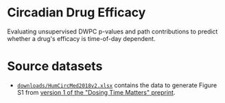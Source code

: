 # Circadian Drug Efficacy

Evaluating unsupervised DWPC p-values and path contributions to predict whether a drug's efficacy is time-of-day dependent.


# Source datasets

+ [`downloads/HumCircMed2018v2.xlsx`](downloads/HumCircMed2018v2.xlsx) contains the data to generate Figure S1 from [version 1 of the "Dosing Time Matters" preprint](https://www.biorxiv.org/content/10.1101/570119v1.full).
